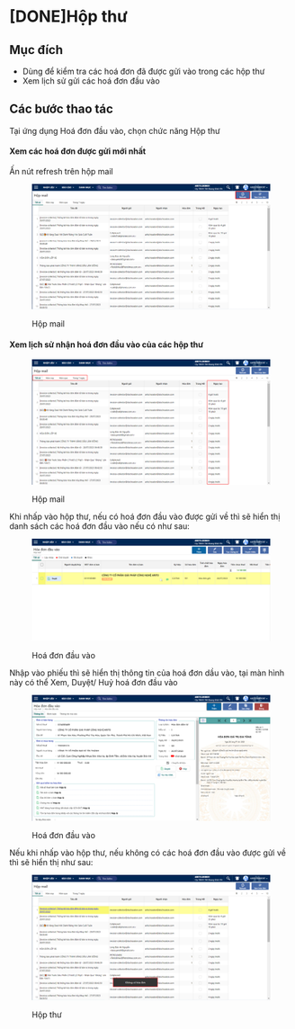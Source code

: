 # \[DONE]Hộp thư

## Mục đích

* Dùng để kiểm tra các hoá đơn đã được gửi vào trong các hộp thư
* Xem lịch sử gửi các hoá đơn đầu vào

## Các bước thao tác

Tại ứng dụng Hoá đơn đầu vào, chọn chức năng Hộp thư

#### Xem các hoá đơn được gửi mới nhất

Ấn nút refresh trên hộp mail

<figure><img src="../.gitbook/assets/29.png" alt=""><figcaption><p>Hộp mail</p></figcaption></figure>

#### Xem lịch sử nhận hoá đơn đầu vào của các hộp thư

<figure><img src="../.gitbook/assets/30.png" alt=""><figcaption><p>Hộp mail</p></figcaption></figure>

Khi nhấp vào hộp thư, nếu có hoá đơn đầu vào được gửi về thì sẽ hiển thị danh sách các hoá đơn đầu vào nếu có như sau:

<figure><img src="../.gitbook/assets/39.png" alt=""><figcaption><p>Hoá đơn đầu vào</p></figcaption></figure>

Nhập vào phiếu thì sẽ hiển thị thông tin của hoá đơn dầu vào, tại màn hình này có thể Xem, Duyệt/ Huỷ hoá đơn đầu vào

<figure><img src="../.gitbook/assets/40.png" alt=""><figcaption><p>Hoá đơn đầu vào</p></figcaption></figure>

Nếu khi nhấp vào hộp thư, nếu không có các hoá đơn đầu vào được gửi về thì sẽ hiển thị như sau:

<figure><img src="../.gitbook/assets/32.png" alt=""><figcaption><p>Hộp thư</p></figcaption></figure>
